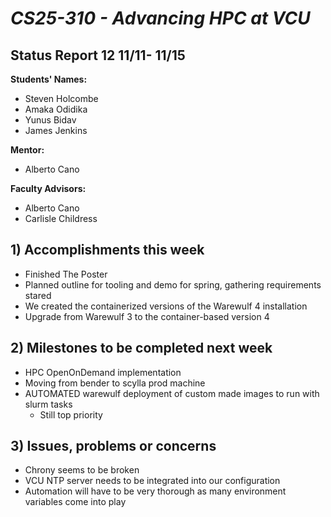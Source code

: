 # *CS25-310 - Advancing HPC at VCU*

## Status Report 12 11/11- 11/15

**Students' Names:**
  - Steven Holcombe
  - Amaka Odidika
  - Yunus Bidav
  - James Jenkins

**Mentor:**
  - Alberto Cano

**Faculty Advisors:**
  - Alberto Cano
  - Carlisle Childress

## 1) Accomplishments this week

  - Finished The Poster
  - Planned outline for tooling and demo for spring, gathering requirements stared
  - We created the containerized versions of the Warewulf 4 installation
  - Upgrade from Warewulf 3 to the container-based version 4


## 2) Milestones to be completed next week

  - HPC OpenOnDemand implementation
  - Moving from bender to scylla prod machine
  - AUTOMATED warewulf deployment of custom made images to run with slurm tasks
    - Still top priority

## 3) Issues, problems or concerns

  - Chrony seems to be broken
  - VCU NTP server needs to be integrated into our configuration
  - Automation will have to be very thorough as many environment variables come into play

